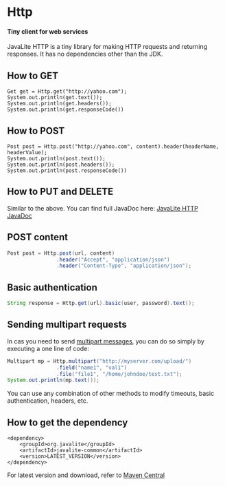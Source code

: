 <div class="page-header">
   <h1>Http</h1>
   <h4>Tiny client for web services</h4>
</div>



JavaLite HTTP is a tiny library for making HTTP requests and returning responses. It has no dependencies other than the JDK.

## How to GET

~~~~ {.java}
Get get = Http.get("http://yahoo.com");
System.out.println(get.text());
System.out.println(get.headers());
System.out.println(get.responseCode())
~~~~

## How to POST

~~~~ {.java}
Post post = Http.post("http://yahoo.com", content).header(headerName, headerValue);
System.out.println(post.text());
System.out.println(post.headers());
System.out.println(post.responseCode())
~~~~

## How to PUT and DELETE

Similar to the above.  You can find full JavaDoc here:
<a href="http://javalite.github.io/activejdbc/org/javalite/http/package-summary.html">JavaLite HTTP JavaDoc</a>

## POST content

```java
Post post = Http.post(url, content)
                .header("Accept", "application/json")
                .header("Content-Type", "application/json");
```

## Basic authentication

```java
String response = Http.get(url).basic(user, password).text();
```

## Sending multipart requests

In cas you need to send [multipart messages](https://en.wikipedia.org/wiki/MIME#Multipart_messages), you can do so simply 
by executing a one line of code: 


```java
Multipart mp = Http.multipart("http://myserver.com/upload/")
                .field("name1", "val1")
                .file("file1", "/home/johndoe/test.txt");
System.out.println(mp.text());
```

You can use any combination of other methods to modify timeouts, basic authentication, headers, etc. 



## How to get the dependency

~~~~ {.xml}
<dependency>
    <groupId>org.javalite</groupId>
    <artifactId>javalite-common</artifactId>
    <version>LATEST_VERSION</version>
</dependency>
~~~~

For latest version and  download, refer to [Maven Central](http://search.maven.org/#search%7Cga%7C1%7Ca%3A%22javalite-common%22)
